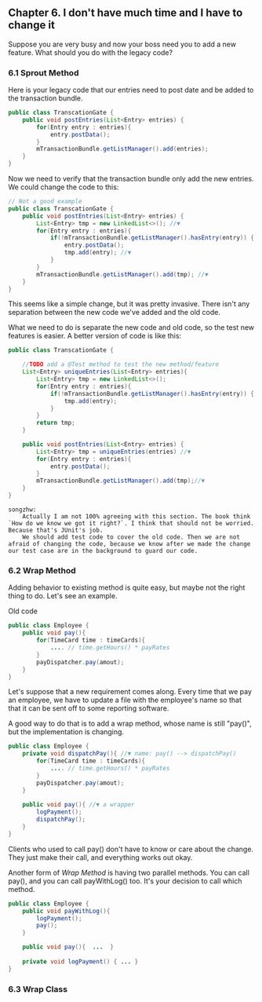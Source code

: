 
## Chapter 6. I don't have much time and I have to change it
Suppose you are very busy and now your boss need you to add a new feature. What should you do with the legacy code?

### 6.1 Sprout Method
Here is your legacy code that our entries need to post date and be added to the transaction bundle.

```java
public class TranscationGate {
    public void postEntries(List<Entry> entries) {
        for(Entry entry : entries){
            entry.postData();
        }
        mTransactionBundle.getListManager().add(entries);
    }
}
```
Now we need to verify that the transaction bundle only add the new entries.  We could change the code to this:
```java
// Not a good example
public class TranscationGate {
    public void postEntries(List<Entry> entries) {
        List<Entry> tmp = new LinkedList<>(); //▼
        for(Entry entry : entries){
            if(!mTransactionBundle.getListManager().hasEntry(entry)) { //▼
                entry.postData();
                tmp.add(entry); //▼
            }
        }
        mTransactionBundle.getListManager().add(tmp); //▼
    }
}
```
This seems like a simple change, but it was pretty invasive. There isn't any separation between the new code we've added and the old code. 

What we need to do is separate the new code and old code, so the test new features is easier. A better version of code is like this:
```java
public class TranscationGate {

    //TODO add a @Test method to test the new method/feature
    List<Entry> uniqueEntries(List<Entry> entries){
        List<Entry> tmp = new LinkedList<>();
        for(Entry entry : entries){
            if(!mTransactionBundle.getListManager().hasEntry(entry)) {
                tmp.add(entry);
            }
        }
        return tmp;
    }

    public void postEntries(List<Entry> entries) {
        List<Entry> tmp = uniqueEntries(entries) //▼
        for(Entry entry : entries){
            entry.postData();
        }
        mTransactionBundle.getListManager().add(tmp);//▼
    }
}
```

```
songzhw:
    Actually I am not 100% agreeing with this section. The book think `How do we know we got it right?`. I think that should not be worried. Because that's JUnit's job. 
    We should add test code to cover the old code. Then we are not afraid of changing the code, because we know after we made the change our test case are in the background to guard our code. 
```

### 6.2 Wrap Method
Adding behavior to existing method is quite easy, but maybe not the right thing to do. Let's see an example.

Old code
```java
public class Employee {
    public void pay(){
        for(TimeCard time : timeCards){
            .... // time.getHours() * payRates
        }
        payDispatcher.pay(amout);
    }
}
```

Let's suppose that a new requirement comes along. Every time that we pay an employee, we have to update a file with the employee's name so that that it can be sent off to some reporting software. 

A good way to do that is to add a wrap method, whose name is still "pay()", but the implementation is changing. 
```java
public class Employee {
    private void dispatchPay(){ //▼ name: pay() --> dispatchPay()
        for(TimeCard time : timeCards){
            .... // time.getHours() * payRates
        }
        payDispatcher.pay(amout);
    }
   
    public void pay(){ //▼ a wrapper
        logPayment();
        dispatchPay();
    }
}
```
Clients who used to call pay() don't have to know or care about the change. They just make their call, and everything works out okay.


Another form of *Wrap Method* is having two parallel methods. You can call pay(), and you can call payWithLog() too. It's your decision to call which method.
```java
public class Employee {
    public void payWithLog(){
        logPayment();
        pay();
    }

    public void pay(){  ...  }
   
    private void logPayment() { ... }
}
```

### 6.3 Wrap Class



